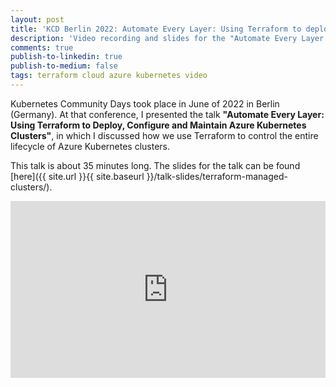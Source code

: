```yaml
---
layout: post
title: 'KCD Berlin 2022: Automate Every Layer: Using Terraform to deploy, configure and maintain Azure Kubernetes clusters'
description: 'Video recording and slides for the "Automate Every Layer: Using Terraform to deploy, configure and maintain Azure Kubernetes clusters" talk I presented at Kubernetes Community Days Berlin 2022'
comments: true
publish-to-linkedin: true
publish-to-medium: false
tags: terraform cloud azure kubernetes video
---
```


Kubernetes Community Days took place in June of 2022 in Berlin (Germany). At that conference, I presented the talk **"Automate Every Layer: Using Terraform to Deploy, Configure and Maintain Azure Kubernetes Clusters"**, in which I discussed how we use Terraform to control the entire lifecycle of Azure Kubernetes clusters.

This talk is about 35 minutes long. The slides for the talk can be found [here]({{ site.url }}{{ site.baseurl }}/talk-slides/terraform-managed-clusters/).

<style>.embed-container { position: relative; padding-bottom: 56.25%; height: 0; overflow: hidden; max-width: 100%; } .embed-container iframe, .embed-container object, .embed-container embed { position: absolute; top: 0; left: 0; width: 100%; height: 100%; }</style><div class='embed-container'><iframe src="https://www.youtube.com/embed/7LZB-IrOANs" frameborder='0' allow="accelerometer; autoplay; clipboard-write; encrypted-media; gyroscope; picture-in-picture" allowfullscreen></iframe></div>

